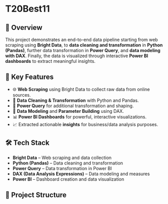 # T20Best11

## 🧠 Overview

This project demonstrates an end-to-end data pipeline starting from web scraping using **Bright Data**, to **data cleaning and transformation** in **Python (Pandas)**, further data transformation in **Power Query**, and **data modeling with DAX**. Finally, the data is visualized through interactive **Power BI dashboards** to extract meaningful insights.

## 🚀 Key Features

- 🌐 **Web Scraping** using Bright Data to collect raw data from online sources.
- 🧹 **Data Cleaning & Transformation** with Python and Pandas.
- 🔄 **Power Query** for additional transformation and shaping.
- 🧮 **Data Modeling** and **Parameter Building** using DAX.
- 📊 **Power BI Dashboards** for powerful, interactive visualizations.
- 📈 Extracted actionable **insights** for business/data analysis purposes.

## 🛠️ Tech Stack

- **Bright Data** – Web scraping and data collection
- **Python (Pandas)** – Data cleaning and transformation
- **Power Query** – Data transformation in Power BI
- **DAX (Data Analysis Expressions)** – Data modeling and measures
- **Power BI** – Dashboard creation and data visualization

## 📂 Project Structure

